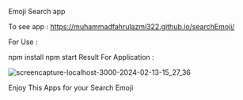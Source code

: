Emoji Search app

To see app : https://muhammadfahrulazmi322.github.io/searchEmoji/

For Use :

npm install
npm start
Result For Application :

![screencapture-localhost-3000-2024-02-13-15_27_36](https://github.com/MuhammadFahrulazmi322/searchEmoji/assets/71545391/05fa9686-58f1-438a-82c1-5dfbfd32a615)



Enjoy This Apps for your Search Emoji
